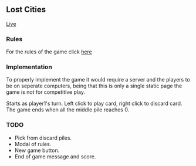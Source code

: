 ## Lost Cities
[Live](http://www.leviserebryanski.com/lost_cities/)

### Rules

For the rules of the game click [here](http://www.happymeeple.com/en/board-games/lost-cities/rules/)

### Implementation

To properly implement the game it would require a server and the players to be on seperate computers, being that this is only a single static page the game is not for competitive play.

Starts as player1's turn. Left click to play card, right click to discard card. The game ends when all the middle pile reaches 0.

### TODO

* Pick from discard piles.
* Modal of rules.
* New game button.
* End of game message and score.
